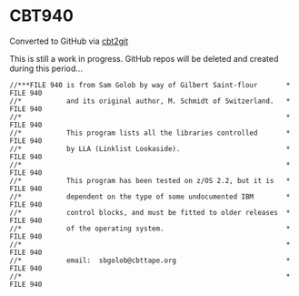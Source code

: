 # CBT940
Converted to GitHub via [cbt2git](https://github.com/wizardofzos/cbt2git)

This is still a work in progress. GitHub repos will be deleted and created during this period...

```
//***FILE 940 is from Sam Golob by way of Gilbert Saint-flour       *   FILE 940
//*           and its original author, M. Schmidt of Switzerland.   *   FILE 940
//*                                                                 *   FILE 940
//*           This program lists all the libraries controlled       *   FILE 940
//*           by LLA (Linklist Lookaside).                          *   FILE 940
//*                                                                 *   FILE 940
//*           This program has been tested on z/OS 2.2, but it is   *   FILE 940
//*           dependent on the type of some undocumented IBM        *   FILE 940
//*           control blocks, and must be fitted to older releases  *   FILE 940
//*           of the operating system.                              *   FILE 940
//*                                                                 *   FILE 940
//*           email:  sbgolob@cbttape.org                           *   FILE 940
//*                                                                 *   FILE 940
```
